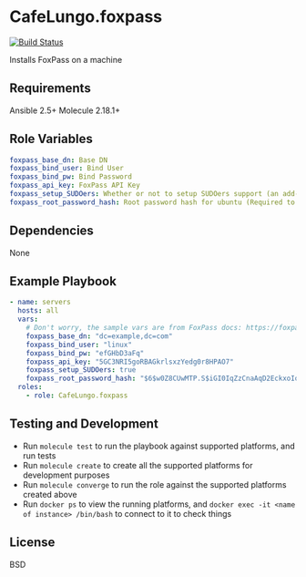 CafeLungo.foxpass
=========

[![Build Status](https://travis-ci.org/CafeLungo/ansible-role-foxpass.svg?branch=master)](https://travis-ci.org/CafeLungo/ansible-role-foxpass)

Installs FoxPass on a machine

Requirements
------------

Ansible 2.5+
Molecule 2.18.1+

Role Variables
--------------

```yaml
foxpass_base_dn: Base DN
foxpass_bind_user: Bind User
foxpass_bind_pw: Bind Password
foxpass_api_key: FoxPass API Key
foxpass_setup_SUDOers: Whether or not to setup SUDOers support (an add-on feature for FoxPass)
foxpass_root_password_hash: Root password hash for ubuntu (Required to install sudo-ldap) `mkpasswd -m sha-512`
```

Dependencies
------------

None

Example Playbook
----------------

```yaml
- name: servers
  hosts: all
  vars:
    # Don't worry, the sample vars are from FoxPass docs: https://foxpass.readme.io/docs/ubuntu-1604
    foxpass_base_dn: "dc=example,dc=com"
    foxpass_bind_user: "linux"
    foxpass_bind_pw: "efGHbD3aFq"
    foxpass_api_key: "5GC3NRI5goRBAGkrlsxzYedg0r8HPAO7"
    foxpass_setup_SUDOers: true
    foxpass_root_password_hash: "$6$w0Z8CUwMTP.S$iGI0IqZzCnaAqD2EckxoIqtekShPilVD8KbrzMmmz8ZNJaZNgFywMtq3ArYxoL4hvAK5lLw3zUv4RxxaaKAhK."
  roles:
    - role: CafeLungo.foxpass
```

Testing and Development
-----------------------

* Run `molecule test` to run the playbook against supported platforms, and run tests
* Run `molecule create` to create all the supported platforms for development purposes
* Run `molecule converge` to run the role against the supported platforms created above
* Run `docker ps` to view the running platforms, and `docker exec -it <name of instance> /bin/bash` to connect to it to check things

License
-------

BSD
